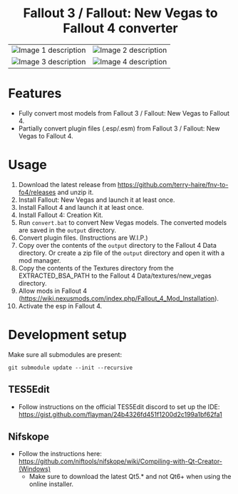 <h1 align="center">Fallout 3 / Fallout: New Vegas to Fallout 4 converter</h1>

<p align="center">
</p>
<table>
  <tr>
    <td><img src="images/screenshot-1.jpg" alt="Image 1 description"/></td>
    <td><img src="images/screenshot-5.jpg" alt="Image 2 description"/></td>
  </tr>
  <tr>
    <td><img src="images/screenshot-2.jpg" alt="Image 3 description"/></td>
    <td><img src="images/screenshot-3.jpg" alt="Image 4 description"/></td>
  </tr>
</table>

# Features
* Fully convert most models from Fallout 3 / Fallout: New Vegas to Fallout 4.
* Partially convert plugin files (.esp/.esm) from Fallout 3 / Fallout: New Vegas to Fallout 4.

# Usage

1. Download the latest release from https://github.com/terry-haire/fnv-to-fo4/releases and unzip it.
1. Install Fallout: New Vegas and launch it at least once.
1. Install Fallout 4 and launch it at least once.
1. Install Fallout 4: Creation Kit.
1. Run `convert.bat` to convert New Vegas models. The converted models are saved in the `output` directory.
1. Convert plugin files. (Instructions are W.I.P.) <!-- TODO: -->
1. Copy over the contents of the `output` directory to the Fallout 4 Data directory. Or create a zip file of the `output` directory and open it with a mod manager.
1. Copy the contents of the Textures directory from the EXTRACTED_BSA_PATH to the Fallout 4 Data/textures/new_vegas directory.
1. Allow mods in Fallout 4 (https://wiki.nexusmods.com/index.php/Fallout_4_Mod_Installation).
1. Activate the esp in Fallout 4.

# Development setup

Make sure all submodules are present:
```
git submodule update --init --recursive
```

## TES5Edit
* Follow instructions on the official TES5Edit discord to set up the IDE: https://gist.github.com/flayman/24b4326fd451f1200d2c199a1bf62fa1

## Nifskope
* Follow the instructions here: https://github.com/niftools/nifskope/wiki/Compiling-with-Qt-Creator-(Windows)
    * Make sure to download the latest Qt5.* and not Qt6+ when using the online installer.
